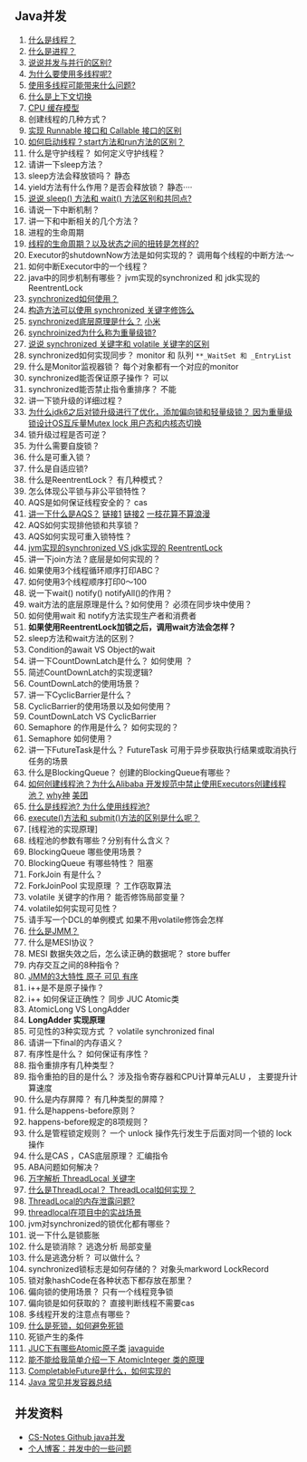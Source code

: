 ## Java并发


1. [什么是线程？](https://github.com/Snailclimb/JavaGuide/blob/main/docs/java/concurrent/java-concurrent-questions-01.md#%E4%BD%95%E4%B8%BA%E7%BA%BF%E7%A8%8B)
2. [什么是进程？](https://github.com/Snailclimb/JavaGuide/blob/main/docs/java/concurrent/java-concurrent-questions-01.md#%E4%BD%95%E4%B8%BA%E8%BF%9B%E7%A8%8B)
3. [说说并发与并行的区别?](https://github.com/Snailclimb/JavaGuide/blob/main/docs/java/concurrent/java-concurrent-questions-01.md#%E8%AF%B4%E8%AF%B4%E5%B9%B6%E5%8F%91%E4%B8%8E%E5%B9%B6%E8%A1%8C%E7%9A%84%E5%8C%BA%E5%88%AB)
4. [为什么要使用多线程呢?](https://github.com/Snailclimb/JavaGuide/blob/main/docs/java/concurrent/java-concurrent-questions-01.md#%E4%B8%BA%E4%BB%80%E4%B9%88%E8%A6%81%E4%BD%BF%E7%94%A8%E5%A4%9A%E7%BA%BF%E7%A8%8B%E5%91%A2)
5. [使用多线程可能带来什么问题?](https://github.com/Snailclimb/JavaGuide/blob/main/docs/java/concurrent/java-concurrent-questions-01.md#%E4%BD%BF%E7%94%A8%E5%A4%9A%E7%BA%BF%E7%A8%8B%E5%8F%AF%E8%83%BD%E5%B8%A6%E6%9D%A5%E4%BB%80%E4%B9%88%E9%97%AE%E9%A2%98)
6. [什么是上下文切换](https://github.com/Snailclimb/JavaGuide/blob/main/docs/java/concurrent/java-concurrent-questions-01.md#%E4%BB%80%E4%B9%88%E6%98%AF%E4%B8%8A%E4%B8%8B%E6%96%87%E5%88%87%E6%8D%A2)
7. [CPU 缓存模型](https://github.com/Snailclimb/JavaGuide/blob/main/docs/java/concurrent/java-concurrent-questions-02.md#21-cpu-%E7%BC%93%E5%AD%98%E6%A8%A1%E5%9E%8B)
8. 创建线程的几种方式？
9. [实现 Runnable 接口和 Callable 接口的区别](https://github.com/Snailclimb/JavaGuide/blob/main/docs/java/concurrent/java-concurrent-questions-02.md#42-%E5%AE%9E%E7%8E%B0-runnable-%E6%8E%A5%E5%8F%A3%E5%92%8C-callable-%E6%8E%A5%E5%8F%A3%E7%9A%84%E5%8C%BA%E5%88%AB)
10. [如何启动线程？start方法和run方法的区别？](https://github.com/Snailclimb/JavaGuide/blob/main/docs/java/concurrent/java-concurrent-questions-01.md#%E4%B8%BA%E4%BB%80%E4%B9%88%E6%88%91%E4%BB%AC%E8%B0%83%E7%94%A8-start-%E6%96%B9%E6%B3%95%E6%97%B6%E4%BC%9A%E6%89%A7%E8%A1%8C-run-%E6%96%B9%E6%B3%95%E4%B8%BA%E4%BB%80%E4%B9%88%E6%88%91%E4%BB%AC%E4%B8%8D%E8%83%BD%E7%9B%B4%E6%8E%A5%E8%B0%83%E7%94%A8-run-%E6%96%B9%E6%B3%95)
11. 什么是守护线程？ 如何定义守护线程？
12. 请讲一下sleep方法？
13. sleep方法会释放锁吗？ 静态
14. yield方法有什么作用？是否会释放锁？ 静态····
15. [说说 sleep() 方法和 wait() 方法区别和共同点?](https://github.com/Snailclimb/JavaGuide/blob/main/docs/java/concurrent/java-concurrent-questions-01.md#%E8%AF%B4%E8%AF%B4-sleep-%E6%96%B9%E6%B3%95%E5%92%8C-wait-%E6%96%B9%E6%B3%95%E5%8C%BA%E5%88%AB%E5%92%8C%E5%85%B1%E5%90%8C%E7%82%B9)
16. 请说一下中断机制？ 
17. 讲一下和中断相关的几个方法？
18. 进程的生命周期
19. [线程的生命周期？以及状态之间的扭转是怎样的?](https://github.com/Snailclimb/JavaGuide/blob/main/docs/java/concurrent/java-concurrent-questions-01.md#%E8%AF%B4%E8%AF%B4%E7%BA%BF%E7%A8%8B%E7%9A%84%E7%94%9F%E5%91%BD%E5%91%A8%E6%9C%9F%E5%92%8C%E7%8A%B6%E6%80%81)
20. Executor的shutdownNow方法是如何实现的？ 调用每个线程的中断方法·～
21. 如何中断Executor中的一个线程？
22. java中的同步机制有哪些？ jvm实现的synchronized 和 jdk实现的 ReentrentLock
23. [synchronized如何使用？](https://github.com/Snailclimb/JavaGuide/blob/main/docs/java/concurrent/java-concurrent-questions-02.md#12-%E8%AF%B4%E8%AF%B4%E8%87%AA%E5%B7%B1%E6%98%AF%E6%80%8E%E4%B9%88%E4%BD%BF%E7%94%A8-synchronized-%E5%85%B3%E9%94%AE%E5%AD%97)
24. [构造方法可以使用 synchronized 关键字修饰么](https://github.com/Snailclimb/JavaGuide/blob/main/docs/java/concurrent/java-concurrent-questions-02.md#13-%E6%9E%84%E9%80%A0%E6%96%B9%E6%B3%95%E5%8F%AF%E4%BB%A5%E4%BD%BF%E7%94%A8-synchronized-%E5%85%B3%E9%94%AE%E5%AD%97%E4%BF%AE%E9%A5%B0%E4%B9%88)
25. [synchronized底层原理是什么？](https://github.com/Snailclimb/JavaGuide/blob/main/docs/java/concurrent/java-concurrent-questions-02.md#13-%E8%AE%B2%E4%B8%80%E4%B8%8B-synchronized-%E5%85%B3%E9%94%AE%E5%AD%97%E7%9A%84%E5%BA%95%E5%B1%82%E5%8E%9F%E7%90%86) [小米](https://xiaomi-info.github.io/2020/03/24/synchronized/)
26. [synchroinized为什么称为重量级锁?](https://github.com/Snailclimb/JavaGuide/blob/main/docs/java/concurrent/java-concurrent-questions-02.md#11%E8%AF%B4%E4%B8%80%E8%AF%B4%E8%87%AA%E5%B7%B1%E5%AF%B9%E4%BA%8E-synchronized-%E5%85%B3%E9%94%AE%E5%AD%97%E7%9A%84%E4%BA%86%E8%A7%A3)
27. [说说 synchronized 关键字和 volatile 关键字的区别](https://github.com/Snailclimb/JavaGuide/blob/main/docs/java/concurrent/java-concurrent-questions-02.md#24-%E8%AF%B4%E8%AF%B4-synchronized-%E5%85%B3%E9%94%AE%E5%AD%97%E5%92%8C-volatile-%E5%85%B3%E9%94%AE%E5%AD%97%E7%9A%84%E5%8C%BA%E5%88%AB)
28. synchronized如何实现同步？ monitor 和 队列 `**_WaitSet 和 _EntryList`
29. 什么是Monitor监视器锁？ 每个对象都有一个对应的monitor
30. synchronized能否保证原子操作？ 可以 
31. synchronized能否禁止指令重排序？ 不能
32. 讲一下锁升级的详细过程？
33. [为什么jdk6之后对锁升级进行了优化，添加偏向锁和轻量级锁？ 因为重量级锁设计OS互斥量Mutex lock 用户态和内核态切换](https://www.cnblogs.com/wuqinglong/p/9945618.html)
34. 锁升级过程是否可逆？
35. 为什么需要自旋锁？
36. 什么是可重入锁？
37. 什么是自适应锁?
38. 什么是ReentrentLock？ 有几种模式？
39. 怎么体现公平锁与非公平锁特性？
40. AQS是如何保证线程安全的？ cas
41. [讲一下什么是AQS？](https://github.com/Snailclimb/JavaGuide/blob/main/docs/java/concurrent/java-concurrent-questions-02.md#61-aqs-%E4%BB%8B%E7%BB%8D) [链接1](https://www.cnblogs.com/waterystone/p/4920797.html) [链接2](https://www.cnblogs.com/chengxiao/archive/2017/07/24/7141160.html) [一枝花算不算浪漫](https://juejin.cn/post/6844904146127044622)
42. AQS如何实现排他锁和共享锁？
43. AQS如何实现可重入锁特性？
44. [jvm实现的synchronized VS jdk实现的 ReentrentLock](https://github.com/Snailclimb/JavaGuide/blob/main/docs/java/concurrent/java-concurrent-questions-02.md#15-%E8%B0%88%E8%B0%88-synchronized-%E5%92%8C-reentrantlock-%E7%9A%84%E5%8C%BA%E5%88%AB)
45. 讲一下join方法？底层是如何实现的？
46. 如果使用3个线程循环顺序打印ABC？
47. 如何使用3个线程顺序打印0～100
48. 说一下wait() notify() notifyAll()的作用？
49. wait方法的底层原理是什么？如何使用？ 必须在同步块中使用？
50. 如何使用wait 和 notify方法实现生产者和消费者
51. **如果使用ReentrentLock加锁之后，调用wait方法会怎样？**
52. sleep方法和wait方法的区别？
53. Condition的await VS Object的wait
54. 讲一下CountDownLatch是什么？ 如何使用 ？
55. 简述CountDownLatch的实现逻辑?
56. CountDownLatch的使用场景？
57. 讲一下CyclicBarrier是什么？ 
58. CyclicBarrier的使用场景以及如何使用？
59. CountDownLatch VS CyclicBarrier 
60. Semaphore 的作用是什么？ 如何实现的？
61. Semaphore 如何使用？
62. 讲一下FutureTask是什么？ FutureTask 可用于异步获取执行结果或取消执行任务的场景
63. 什么是BlockingQueue？ 创建的BlockingQueue有哪些？
64. [如何创建线程池？为什么Alibaba 开发规范中禁止使用Executors创建线程池？](https://github.com/Snailclimb/JavaGuide/blob/main/docs/java/concurrent/java-concurrent-questions-02.md#44-%E5%A6%82%E4%BD%95%E5%88%9B%E5%BB%BA%E7%BA%BF%E7%A8%8B%E6%B1%A0) [why神](https://mp.weixin.qq.com/s?__biz=Mzg3NjU3NTkwMQ==&mid=2247505103&idx=1&sn=a041dbec689cec4f1bbc99220baa7219&source=41#wechat_redirect) [美团](https://mp.weixin.qq.com/s?__biz=MjM5NjQ5MTI5OA==&mid=2651751537&idx=1&sn=c50a434302cc06797828782970da190e&chksm=bd125d3c8a65d42aaf58999c89b6a4749f092441335f3c96067d2d361b9af69ad4ff1b73504c&scene=21#wechat_redirect)
65. [什么是线程池? 为什么使用线程池?](https://github.com/Snailclimb/JavaGuide/blob/main/docs/java/concurrent/java-concurrent-questions-02.md#41-%E4%B8%BA%E4%BB%80%E4%B9%88%E8%A6%81%E7%94%A8%E7%BA%BF%E7%A8%8B%E6%B1%A0)
66. [execute()方法和 submit()方法的区别是什么呢？](https://github.com/Snailclimb/JavaGuide/blob/main/docs/java/concurrent/java-concurrent-questions-02.md#43-%E6%89%A7%E8%A1%8C-execute%E6%96%B9%E6%B3%95%E5%92%8C-submit%E6%96%B9%E6%B3%95%E7%9A%84%E5%8C%BA%E5%88%AB%E6%98%AF%E4%BB%80%E4%B9%88%E5%91%A2)
67. [线程池的实现原理]
68. 线程池的参数有哪些？分别有什么含义？
69. BlockingQueue 哪些使用场景？
70. BlockingQueue 有哪些特性？ 阻塞
71. ForkJoin 有是什么？
72. ForkJoinPool 实现原理 ？ 工作窃取算法
73. volatile 关键字的作用？ 能否修饰局部变量？
74. volatile如何实现可见性？
75. 请手写一个DCL的单例模式 如果不用volatile修饰会怎样
76. [什么是JMM？](https://github.com/Snailclimb/JavaGuide/blob/main/docs/java/concurrent/java-concurrent-questions-02.md#22-%E8%AE%B2%E4%B8%80%E4%B8%8B-jmmjava-%E5%86%85%E5%AD%98%E6%A8%A1%E5%9E%8B)
77. 什么是MESI协议？
78. MESI 数据失效之后，怎么读正确的数据呢？ store buffer
79. 内存交互之间的8种指令？
80. [JMM的3大特性 原子  可见 有序](https://github.com/Snailclimb/JavaGuide/blob/main/docs/java/concurrent/java-concurrent-questions-02.md#23-%E5%B9%B6%E5%8F%91%E7%BC%96%E7%A8%8B%E7%9A%84%E4%B8%89%E4%B8%AA%E9%87%8D%E8%A6%81%E7%89%B9%E6%80%A7)
81. i++是不是原子操作？
82. i++ 如何保证正确性？  同步 JUC Atomic类
83. AtomicLong VS LongAdder
84. **LongAdder 实现原理**
85. 可见性的3种实现方式 ？ volatile synchronized final
86. 请讲一下final的内存语义？
87. 有序性是什么？ 如何保证有序性？
88. 指令重排序有几种类型？
89. 指令重拍的目的是什么？  涉及指令寄存器和CPU计算单元ALU ， 主要提升计算速度
90. 什么是内存屏障？ 有几种类型的屏障？
91. 什么是happens-before原则？
92. happens-before规定的8项规则？
93. 什么是管程锁定规则？ 一个 unlock 操作先行发生于后面对同一个锁的 lock 操作
94. 什么是CAS ，CAS底层原理？ 汇编指令
95. ABA问题如何解决？
96. [万字解析 ThreadLocal 关键字](https://github.com/Snailclimb/JavaGuide/blob/main/docs/java/concurrent/threadlocal.md#threadlocal%E9%A1%B9%E7%9B%AE%E4%B8%AD%E4%BD%BF%E7%94%A8%E5%AE%9E%E6%88%98)
97. [什么是ThreadLocal？ ThreadLocal如何实现？](https://github.com/Snailclimb/JavaGuide/blob/main/docs/java/concurrent/java-concurrent-questions-02.md#3-threadlocal)
98. [ThreadLocal的内存泄露问题?](https://github.com/Snailclimb/JavaGuide/blob/main/docs/java/concurrent/java-concurrent-questions-02.md#34-threadlocal-%E5%86%85%E5%AD%98%E6%B3%84%E9%9C%B2%E9%97%AE%E9%A2%98)
99. [threadlocal在项目中的实战场景](https://github.com/Snailclimb/JavaGuide/blob/main/docs/java/concurrent/threadlocal.md#threadlocal%E9%A1%B9%E7%9B%AE%E4%B8%AD%E4%BD%BF%E7%94%A8%E5%AE%9E%E6%88%98)
100. jvm对synchronized的锁优化都有哪些？
101. 说一下什么是锁膨胀
102. 什么是锁消除？ 逃逸分析 局部变量 
103. 什么是逃逸分析？ 可以做什么？
104. synchronized锁标志是如何存储的？ 对象头markword   LockRecord
105. 锁对象hashCode在各种状态下都存放在那里？
106. 偏向锁的使用场景？ 只有一个线程竞争锁
107. 偏向锁是如何获取的？ 直接判断线程不需要cas
108. 多线程开发的注意点有哪些？
109. [什么是死锁，如何避免死锁](https://github.com/Snailclimb/JavaGuide/blob/main/docs/java/concurrent/java-concurrent-questions-01.md#%E4%BB%80%E4%B9%88%E6%98%AF%E7%BA%BF%E7%A8%8B%E6%AD%BB%E9%94%81%E5%A6%82%E4%BD%95%E9%81%BF%E5%85%8D%E6%AD%BB%E9%94%81)
110. 死锁产生的条件
111. [JUC下有哪些Atomic原子类](https://github.com/Snailclimb/JavaGuide/blob/main/docs/java/concurrent/java-concurrent-questions-02.md#51-%E4%BB%8B%E7%BB%8D%E4%B8%80%E4%B8%8B-atomic-%E5%8E%9F%E5%AD%90%E7%B1%BB) [javaguide](https://github.com/Snailclimb/JavaGuide/blob/main/docs/java/concurrent/atomic-classes.md)
112. [能不能给我简单介绍一下 AtomicInteger 类的原理](https://github.com/Snailclimb/JavaGuide/blob/main/docs/java/concurrent/java-concurrent-questions-02.md#51-%E4%BB%8B%E7%BB%8D%E4%B8%80%E4%B8%8B-atomic-%E5%8E%9F%E5%AD%90%E7%B1%BB)
113. [CompletableFuture是什么，如何实现的](https://github.com/Snailclimb/JavaGuide/blob/main/docs/java/concurrent/completablefuture-intro.md)
114. [Java 常见并发容器总结](https://github.com/Snailclimb/JavaGuide/blob/main/docs/java/concurrent/java-concurrent-collections.md)


## 并发资料
- [CS-Notes Github java并发](https://github.com/CyC2018/CS-Notes/blob/master/notes/Java%20%E5%B9%B6%E5%8F%91.md)
- [个人博客：并发中的一些问题](https://geekibli.github.io/wiki/%E5%B9%B6%E5%8F%91%E4%B8%AD%E7%9A%84%E4%B8%80%E4%BA%9B%E9%97%AE%E9%A2%98/)